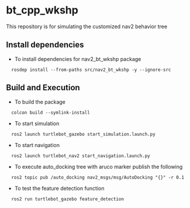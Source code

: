 # bt_cpp_wkshp
This repository is for simulating the customized nav2 behavior tree

## Install dependencies
- To install dependencies for nav2_bt_wkshp package
```
  rosdep install --from-paths src/nav2_bt_wkshp -y --ignore-src
```

## Build and Execution
- To build the package
```
  colcon build --symlink-install
```

- To start simulation
```
  ros2 launch turtlebot_gazebo start_simulation.launch.py
```

- To start navigation
```
  ros2 launch turtlebot_nav2 start_navigation.launch.py
```

- To execute auto_docking tree with aruco marker publish the following
```
  ros2 topic pub /auto_docking nav2_msgs/msg/AutoDocking "{}" -r 0.1
```

- To test the feature detection function
```
  ros2 run turtlebot_gazebo feature_detection
```
